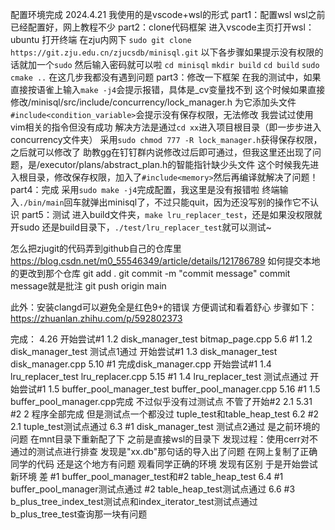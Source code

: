 配置环境完成 2024.4.21
我使用的是vscode+wsl的形式
part1：配置wsl
    wsl之前已经配置好，网上教程不少
part2：clone代码框架
    进入vscode主页打开wsl：ubuntu
    打开终端 在zju内网下 ```sudo git clone https://git.zju.edu.cn/zjucsdb/minisql.git```
    以下各步骤如果提示没有权限的话就加一个```sudo``` 然后输入密码就可以啦
    ```cd minisql```
    ```mkdir build```
    ```cd build```
    ```sudo cmake ..```
    在这几步我都没有遇到问题
part3：修改一下框架
    在我的测试中，如果直接按语雀上输入```make -j4```会提示报错，具体是_cv变量找不到
    这个时候如果直接修改/minisql/src/include/concurrency/lock_manager.h
    为它添加头文件```#include<condition_variable>```会提示没有保存权限，无法修改
    我尝试过使用vim相关的指令但没有成功
    解决方法是通过```cd xx```进入项目根目录（即一步步进入concurrency文件夹）
    采用```sudo chmod 777 -R lock_manager.h```获得保存权限，之后就可以修改了
    助教gg在钉钉群内说修改过后即可通过，但我这里还出现了问题，是/executor/plans/abstract_plan.h的智能指针缺少头文件
    这个时候我先进入根目录，修改保存权限，加入了```#include<memory>```然后再编译就解决了问题！
part4：完成
    采用```sudo make -j4```完成配置，我这里是没有报错啦
    终端输入```./bin/main```回车就弹出minisql了，不过只能quit，因为还没写别的操作它不认识
part5：测试
    进入build文件夹，```make lru_replacer_test```，还是如果没权限就开sudo
    还是build目录下，```./test/lru_replacer_test```就可以测试~

怎么把zjugit的代码弄到github自己的仓库里
https://blog.csdn.net/m0_55546349/article/details/121786789
如何提交本地的更改到那个仓库
git add .
git commit -m "commit message" commit message就是批注
git push origin main

此外：安装clangd可以避免全是红色9+的错误 方便调试和看着舒心
步骤如下：
https://zhuanlan.zhihu.com/p/592802373

完成：
    4.26    开始尝试#1 1.2 disk_manager_test bitmap_page.cpp
    5.6     #1 1.2 disk_manager_test 测试点1通过 开始尝试#1 1.3 disk_manager_test disk_manager.cpp
    5.10    #1 完成disk_manager.cpp 开始尝试#1 1.4 lru_replacer_test lru_replacer.cpp
    5.15    #1 1.4 lru_replacer_test 测试点通过 开始尝试#1 1.5 buffer_pool_manager_test buffer_pool_manager.cpp
    5.16    #1 1.5 buffer_pool_manager.cpp完成 不过似乎没有过测试点 不管了开始#2 2.1
    5.31    #2 2 程序全部完成 但是测试点一个都没过 tuple_test和table_heap_test
    6.2     #2 2.1 tuple_test测试点通过
    6.3     #1 disk_manager_test 测试点2通过 是之前环境的问题 在mnt目录下重新配了下 之前是直接wsl的目录下
               发现过程：使用cerr对不通过的测试点进行排查 发现是"xx.db"那句话的导入出了问题 在网上复制了正确同学的代码 还是这个地方有问题 观看同学正确的环境 发现有区别 于是开始尝试新环境
            差 #1 buffer_pool_manager_test和#2 table_heap_test
    6.4     #1 buffer_pool_manager测试点通过 #2 table_heap_test测试点通过
    6.6     #3 b_plus_tree_index_test测试点和index_iterator_test测试点通过 b_plus_tree_test查询那一块有问题